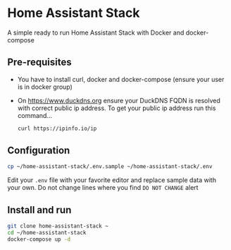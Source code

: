 # Home Assistant Stack

A simple ready to run Home Assistant Stack with Docker and docker-compose

## Pre-requisites

- You have to install curl, docker and docker-compose (ensure your user is in docker group)

- On https://www.duckdns.org ensure your DuckDNS FQDN is resolved with correct public ip address.
  To get your public ip address run this command...

  ```bash
  curl https://ipinfo.io/ip
  ```

## Configuration

```bash
cp ~/home-assistant-stack/.env.sample ~/home-assistant-stack/.env
```

Edit your `.env` file with your favorite editor and replace sample data with your own.
Do not change lines where you find `DO NOT CHANGE` alert

## Install and run

```bash
git clone home-assistant-stack ~
cd ~/home-assistant-stack
docker-compose up -d
```

